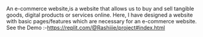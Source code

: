 An e-commerce website,is a website that allows us to buy and sell
tangible goods, digital products or services online.
Here, I have designed a website with basic pages/features which are necessary for an
e-commerce website.
See the Demo :-https://replit.com/@Rashiiie/project#index.html 
